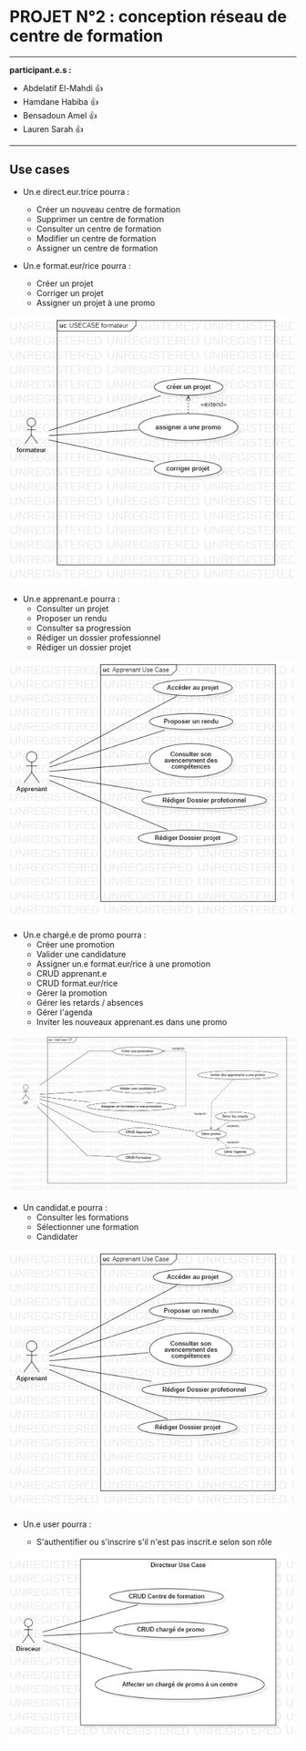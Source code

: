 # **PROJET N°2 : conception réseau de centre de formation**


---

**participant.e.s :**
*  Abdelatif El-Mahdi :+1: 
*  Hamdane Habiba :+1:
*  Bensadoun Amel :+1:
*  Lauren Sarah :+1:

---

## Use cases 

- Un.e direct.eur.trice pourra : 
    - Créer un nouveau centre de formation
    - Supprimer un centre de formation
    - Consulter un centre de formation
    - Modifier un centre de formation
    - Assigner un centre de formation
    
 
  


- Un.e format.eur/rice pourra : 
    - Créer un projet
    - Corriger un projet
    - Assigner un projet à une promo
    
<img src="Use_Cases_Diagram/3.jpg" width="500" title="hover text">

- Un.e apprenant.e pourra : 
    - Consulter un projet
    - Proposer un rendu
    - Consulter sa progression 
    - Rédiger un dossier professionnel
    - Rédiger un dossier projet 

<img src="Use_Cases_Diagram/4.jpg" width="500" title="hover text">


- Un.e chargé.e de promo pourra : 
    - Créer une promotion
    - Valider une candidature
    - Assigner un.e format.eur/rice à une promotion
    - CRUD apprenant.e
    - CRUD format.eur/rice
    - Gérer la promotion
    - Gérer les retards / absences
    - Gérer l'agenda
    - Inviter les nouveaux apprenant.es dans une promo
    
<img src="Use_Cases_Diagram/5.jpg" title="hover text">

- Un candidat.e pourra : 
    - Consulter les formations
    - Sélectionner une formation 
    - Candidater
    
<img src="Use_Cases_Diagram/4.jpg" width="500" title="hover text">

- Un.e user pourra : 

    - S'authentifier ou s'inscrire s'il n'est pas inscrit.e selon son rôle
        
<img src="Use_Cases_Diagram/2.jpg" width="500" title="hover text">
